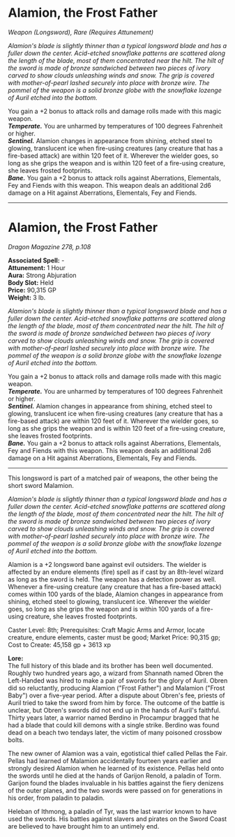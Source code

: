 # Alamion, the Frost Father
*Weapon (Longsword), Rare (Requires Attunement)*

*Alamion's blade is slightly thinner than a typical longsword blade and has a fuller down the center. Acid-etched snowflake patterns are scattered along the length of the blade, most of them concentrated near the hilt. The hilt of the sword is made of bronze sandwiched between two pieces of ivory carved to show clouds unleashing winds and snow. The grip is covered with mother-of-pearl lashed securely into place with bronze wire. The pommel of the weapon is a solid bronze globe with the snowflake lozenge of Auril etched into the bottom.*

You gain a +2 bonus to attack rolls and damage rolls made with this magic weapon.  
***Temperate.*** You are unharmed by temperatures of 100 degrees Fahrenheit or higher.  
***Sentinel.*** Alamion changes in appearance from shining, etched steel to glowing, translucent ice when fire-using creatures (any creature that has a fire-based attack) are within 120 feet of it. Wherever the wielder goes, so long as she grips the weapon and is within 120 feet of a fire-using creature, she leaves frosted footprints.  
***Bane.*** You gain a +2 bonus to attack rolls against Aberrations, Elementals, Fey and Fiends with this weapon. This weapon deals an additional 2d6 damage on a Hit against Aberrations, Elementals, Fey and Fiends.  




---
# Alamion, the Frost Father
*Dragon Magazine 278, p.108*

**Associated Spell:** -  
**Attunement:** 1 Hour  
**Aura:** Strong Abjuration  
**Body Slot:** Held  
**Price:** 90,315 GP  
**Weight:** 3 lb.

*Alamion's blade is slightly thinner than a typical longsword blade and has a fuller down the center. Acid-etched snowflake patterns are scattered along the length of the blade, most of them concentrated near the hilt. The hilt of the sword is made of bronze sandwiched between two pieces of ivory carved to show clouds unleashing winds and snow. The grip is covered with mother-of-pearl lashed securely into place with bronze wire. The pommel of the weapon is a solid bronze globe with the snowflake lozenge of Auril etched into the bottom.*

You gain a +2 bonus to attack rolls and damage rolls made with this magic weapon.  
***Temperate.*** You are unharmed by temperatures of 100 degrees Fahrenheit or higher.  
***Sentinel.*** Alamion changes in appearance from shining, etched steel to glowing, translucent ice when fire-using creatures (any creature that has a fire-based attack) are within 120 feet of it. Wherever the wielder goes, so long as she grips the weapon and is within 120 feet of a fire-using creature, she leaves frosted footprints.  
***Bane.*** You gain a +2 bonus to attack rolls against Aberrations, Elementals, Fey and Fiends with this weapon. This weapon deals an additional 2d6 damage on a Hit against Aberrations, Elementals, Fey and Fiends.  



---
This longsword is part of a matched pair of weapons, the other being the short sword Malamion. 

*Alamion's blade is slightly thinner than a typical longsword blade and has a fuller down the center. Acid-etched snowflake patterns are scattered along the length of the blade, most of them concentrated near the hilt. The hilt of the sword is made of bronze sandwiched between two pieces of ivory carved to show clouds unleashing winds and snow. The grip is covered with mother-of-pearl lashed securely into place with bronze wire. The pommel of the weapon is a solid bronze globe with the snowflake lozenge of Auril etched into the bottom.*

Alamion is a +2 longsword bane against evil outsiders. The wielder is affected by an endure elements (fire) spell as if cast by an 8th-level wizard as long as the sword is held. The weapon has a detection power as well. Whenever a fire-using creature (any creature that has a fire-based attack) comes within 100 yards of the blade, Alamion changes in appearance from shining, etched steel to glowing, translucent ice. Wherever the wielder goes, so long as she grips the weapon and is within 100 yards of a fire-using creature, she leaves frosted footprints.

Caster Level: 8th;
Prerequisites: Craft Magic Arms and Armor, locate creature, endure elements, caster must be good;
Market Price: 90,315 gp;
Cost to Create: 45,158 gp + 3613 xp

**Lore:**  
The full history of this blade and its brother has been well documented. Roughly two hundred years ago, a wizard from Shannath named Obren the Left-Handed was hired to make a pair of swords for the glory of Auril. Obren did so reluctantly, producing Alamion ("Frost Father") and Malamion ("Frost Baby") over a five-year period. After a dispute about Obren's fee, priests of Auril tried to take the sword from him by force. The outcome of the battle is unclear, but Obren's swords did not end up in the hands of Auril's faithful. Thirty years later, a warrior named Berdino in Procampur bragged that he had a blade that could kill demons with a single strike. Berdino was found dead on a beach two tendays later, the victim of many poisoned crossbow bolts.

The new owner of Alamion was a vain, egotistical thief called Pellas the Fair. Pellas had learned of Malamion accidentally fourteen years earlier and strongly desired Alamion when he learned of its existence. Pellas held onto the swords until he died at the hands of Garijon Renold, a paladin of Torm. Garijon found the blades invaluable in his battles against the fiery denizens of the outer planes, and the two swords were passed on for generations in his order, from paladin to paladin.

Heleban of Ithmong, a paladin of Tyr, was the last warrior known to have used the swords. His battles against slavers and pirates on the Sword Coast are believed to have brought him to an untimely end.